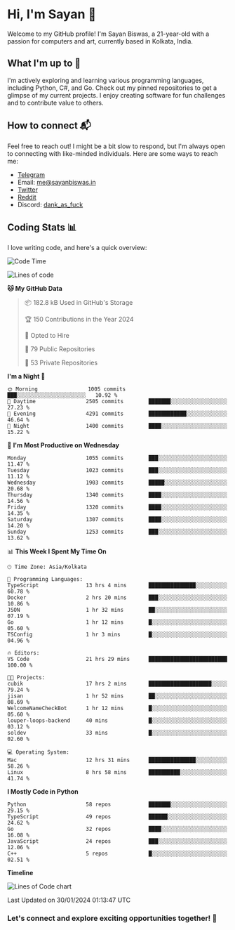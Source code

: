 # Hi, I'm Sayan 👋

Welcome to my GitHub profile! I'm Sayan Biswas, a 21-year-old with a passion for computers and art, currently based in Kolkata, India.

## What I'm up to 🚀

I'm actively exploring and learning various programming languages, including Python, C#, and Go. Check out my pinned repositories to get a glimpse of my current projects. I enjoy creating software for fun challenges and to contribute value to others.

## How to connect 📬

Feel free to reach out! I might be a bit slow to respond, but I'm always open to connecting with like-minded individuals. Here are some ways to reach me:

- [Telegram](https://t.me/dank_as_fuck)
- Email: [me@sayanbiswas.in](mailto:me@sayanbiswas.in)
- [Twitter](https://twitter.com/TheDankDel)
- [Reddit](https://www.reddit.com/user/dank_as_fuck_/)
- Discord: [dank_as_fuck](https://discordapp.com/users/506536929152466945)

## Coding Stats 📊

I love writing code, and here's a quick overview:

<!--START_SECTION:waka-->
![Code Time](http://img.shields.io/badge/Code%20Time-1%2C453%20hrs%2056%20mins-blue)

![Lines of code](https://img.shields.io/badge/From%20Hello%20World%20I%27ve%20Written-6.6%20million%20lines%20of%20code-blue)

**🐱 My GitHub Data** 

> 📦 182.8 kB Used in GitHub's Storage 
 > 
> 🏆 150 Contributions in the Year 2024
 > 
> 💼 Opted to Hire
 > 
> 📜 79 Public Repositories 
 > 
> 🔑 53 Private Repositories 
 > 
**I'm a Night 🦉** 

```text
🌞 Morning                1005 commits        ███░░░░░░░░░░░░░░░░░░░░░░   10.92 % 
🌆 Daytime                2505 commits        ███████░░░░░░░░░░░░░░░░░░   27.23 % 
🌃 Evening                4291 commits        ████████████░░░░░░░░░░░░░   46.64 % 
🌙 Night                  1400 commits        ████░░░░░░░░░░░░░░░░░░░░░   15.22 % 
```
📅 **I'm Most Productive on Wednesday** 

```text
Monday                   1055 commits        ███░░░░░░░░░░░░░░░░░░░░░░   11.47 % 
Tuesday                  1023 commits        ███░░░░░░░░░░░░░░░░░░░░░░   11.12 % 
Wednesday                1903 commits        █████░░░░░░░░░░░░░░░░░░░░   20.68 % 
Thursday                 1340 commits        ████░░░░░░░░░░░░░░░░░░░░░   14.56 % 
Friday                   1320 commits        ████░░░░░░░░░░░░░░░░░░░░░   14.35 % 
Saturday                 1307 commits        ████░░░░░░░░░░░░░░░░░░░░░   14.20 % 
Sunday                   1253 commits        ███░░░░░░░░░░░░░░░░░░░░░░   13.62 % 
```


📊 **This Week I Spent My Time On** 

```text
🕑︎ Time Zone: Asia/Kolkata

💬 Programming Languages: 
TypeScript               13 hrs 4 mins       ███████████████░░░░░░░░░░   60.78 % 
Docker                   2 hrs 20 mins       ███░░░░░░░░░░░░░░░░░░░░░░   10.86 % 
JSON                     1 hr 32 mins        ██░░░░░░░░░░░░░░░░░░░░░░░   07.19 % 
Go                       1 hr 12 mins        █░░░░░░░░░░░░░░░░░░░░░░░░   05.60 % 
TSConfig                 1 hr 3 mins         █░░░░░░░░░░░░░░░░░░░░░░░░   04.96 % 

🔥 Editors: 
VS Code                  21 hrs 29 mins      █████████████████████████   100.00 % 

🐱‍💻 Projects: 
cubik                    17 hrs 2 mins       ████████████████████░░░░░   79.24 % 
jisan                    1 hr 52 mins        ██░░░░░░░░░░░░░░░░░░░░░░░   08.69 % 
WelcomeNameCheckBot      1 hr 12 mins        █░░░░░░░░░░░░░░░░░░░░░░░░   05.60 % 
louper-loops-backend     40 mins             █░░░░░░░░░░░░░░░░░░░░░░░░   03.12 % 
soldev                   33 mins             █░░░░░░░░░░░░░░░░░░░░░░░░   02.60 % 

💻 Operating System: 
Mac                      12 hrs 31 mins      ███████████████░░░░░░░░░░   58.26 % 
Linux                    8 hrs 58 mins       ██████████░░░░░░░░░░░░░░░   41.74 % 
```

**I Mostly Code in Python** 

```text
Python                   58 repos            ███████░░░░░░░░░░░░░░░░░░   29.15 % 
TypeScript               49 repos            ██████░░░░░░░░░░░░░░░░░░░   24.62 % 
Go                       32 repos            ████░░░░░░░░░░░░░░░░░░░░░   16.08 % 
JavaScript               24 repos            ███░░░░░░░░░░░░░░░░░░░░░░   12.06 % 
C++                      5 repos             █░░░░░░░░░░░░░░░░░░░░░░░░   02.51 % 
```



**Timeline**

![Lines of Code chart](https://raw.githubusercontent.com/Dank-del/Dank-del/main/assets/bar_graph.png)


 Last Updated on 30/01/2024 01:13:47 UTC
<!--END_SECTION:waka-->

### Let's connect and explore exciting opportunities together! 🚀
